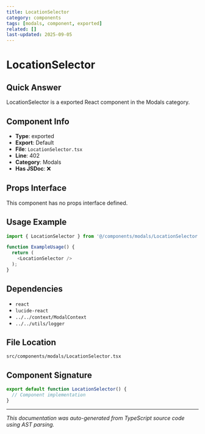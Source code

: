 ```yaml
---
title: LocationSelector
category: components
tags: [modals, component, exported]
related: []
last-updated: 2025-09-05
---
```


# LocationSelector

## Quick Answer
LocationSelector is a exported React component in the Modals category.

## Component Info

- **Type**: exported
- **Export**: Default
- **File**: `LocationSelector.tsx`
- **Line**: 402
- **Category**: Modals
- **Has JSDoc**: ❌

## Props Interface

This component has no props interface defined.

## Usage Example

```typescript
import { LocationSelector } from '@/components/modals/LocationSelector';

function ExampleUsage() {
  return (
    <LocationSelector />
  );
}
```

## Dependencies


- `react`
- `lucide-react`
- `../../context/ModalContext`
- `../../utils/logger`


## File Location

`src/components/modals/LocationSelector.tsx`

## Component Signature

```typescript
export default function LocationSelector() { 
  // Component implementation
}
```

---

*This documentation was auto-generated from TypeScript source code using AST parsing.*